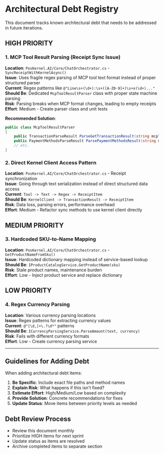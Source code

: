# Architectural Debt Registry

This document tracks known architectural debt that needs to be addressed in future iterations.

## HIGH PRIORITY

### 1. MCP Tool Result Parsing (Receipt Sync Issue)
**Location**: `PosKernel.AI/Core/ChatOrchestrator.cs` - `SyncReceiptWithKernelAsync()`  
**Issue**: Uses fragile regex parsing of MCP tool text format instead of proper structured parser  
**Current**: Regex patterns like `@"Line\s+(\d+):\s+([A-Z0-9]+)\s+x(\d+)..."`  
**Should Be**: Dedicated `McpToolResultParser` class with proper state machine parsing  
**Risk**: Parsing breaks when MCP format changes, leading to empty receipts  
**Effort**: Medium - Create parser class and unit tests  

**Recommended Solution**:
```csharp
public class McpToolResultParser 
{
    public TransactionParseResult ParseGetTransactionResult(string mcpText);
    public PaymentMethodsParseResult ParsePaymentMethodsResult(string mcpText);
    // etc.
}
```

### 2. Direct Kernel Client Access Pattern
**Location**: `PosKernel.AI/Core/ChatOrchestrator.cs` - Receipt synchronization  
**Issue**: Going through text serialization instead of direct structured data access  
**Current**: `Tool -> Text -> Regex -> ReceiptItem`  
**Should Be**: `KernelClient -> TransactionResult -> ReceiptItem`  
**Risk**: Data loss, parsing errors, performance overhead  
**Effort**: Medium - Refactor sync methods to use kernel client directly  

## MEDIUM PRIORITY

### 3. Hardcoded SKU-to-Name Mapping
**Location**: `PosKernel.AI/Core/ChatOrchestrator.cs` - `GetProductNameFromSku()`  
**Issue**: Hardcoded dictionary mapping instead of service-based lookup  
**Should Be**: `IProductCatalogService.GetProductName(sku)`  
**Risk**: Stale product names, maintenance burden  
**Effort**: Low - Inject product service and replace dictionary  

## LOW PRIORITY

### 4. Regex Currency Parsing
**Location**: Various currency parsing locations  
**Issue**: Regex patterns for extracting currency values  
**Current**: `@"[\d,]+\.?\d*"` patterns  
**Should Be**: `ICurrencyParsingService.ParseAmount(text, currency)`  
**Risk**: Fails with different currency formats  
**Effort**: Low - Create currency parsing service  

---

## Guidelines for Adding Debt

When adding architectural debt items:

1. **Be Specific**: Include exact file paths and method names
2. **Explain Risk**: What happens if this isn't fixed?
3. **Estimate Effort**: High/Medium/Low based on complexity
4. **Provide Solution**: Concrete recommendations for fixes
5. **Update Status**: Move items between priority levels as needed

## Debt Review Process

- Review this document monthly
- Prioritize HIGH items for next sprint
- Update status as items are resolved
- Archive completed items to separate section
